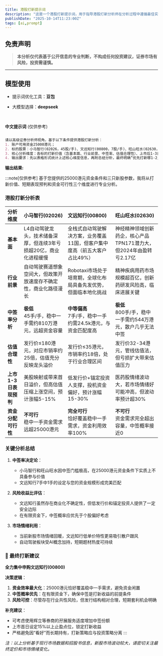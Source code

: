 ```yaml
---
title: 港股打新提示词
description: "这是一个港股打新提示词，用于指导港股打新分析师在分析过程中遵循最佳实践和用户体验原则。"
publishDate: "2025-10-14T11:23:00Z"
tags: [ai,prompt]
---
```




## 免责声明

> **本分析仅代表基于公开信息的专业判断，不构成任何投资建议，证券市场有风险，投资需谨慎。**

---

## 模型使用

- 提示词优化工具：**豆包**

- 大模型选择：**deepseek**


<br/>


 **中文提示词** (仅供参考)

```md

请以高级证券分析师视角，基于以下条件提供港股打新分析：
1. 账户可用资金25000港元；
2. 标的股票：小马智行(02026，45股/手)、文远知行(00800，7股/手)、旺山旺水(02630，800股/手)；
3. 核心分析维度：各标的打新价值（含基本面、行业前景、中签率、估值合理性）、上市后1-3日短期表现预判、资金分配可行性；
4. 输出要求：先以表格形式统计上述核心维度信息，再附总结分析，最终明确“优先打新哪1-2只股票”的结论。

```



**输出结果:**



:::note[仅供参考]
基于您提供的25000港元资金条件和三只新股参数，我将从打新价值、短期表现预判和资金可行性三个维度进行专业分析。

### 港股打新分析表

| **分析维度**          | **小马智行(02026)**                                          | **文远知行(00800)**                                          | **旺山旺水(02630)**                                          |
| :-------------------- | :----------------------------------------------------------- | :----------------------------------------------------------- | :----------------------------------------------------------- |
| **基本面**            | L4自动驾驶龙头，技术储备深厚，但连续3年亏损超20亿，商业化进程缓慢 | 全栈式自动驾驶解决方案，业务覆盖11国，但客户集中度高（前五大客户占比49%） | 神经精神领域创新药企，核心产品TPN171潜力大，但2024年由盈转亏2.17亿 |
| **行业前景**          | 自动驾驶赛道想象空间大，但政策开放速度存不确定性，商业化路径漫长 | Robotaxi市场处于培育期，全球化布局具备先发优势，但面临本地化挑战 | 精神疾病用药市场规模超百亿，创新药研发风险高，临床进展关键   |
| **中签率分析**        | **极低**<br>45手/手，稳中一手需约810万港元，远超资金容量     | **中等偏高**<br>7手/手，稳中一手约需24.5k港元，与资金匹配度高 | **极低**<br>800手/手，稳中一手需约544万港元，散户几乎无法中签 |
| **估值合理性**        | 发行价≤180港元，对应市销率约25倍，估值充分反映龙头溢价       | 发行价≤35港元，市销率约18倍，处于行业合理区间                | 发行价32-34港元，管线估值法，但亏损扩大带来估值压力          |
| **上市1-3日表现预判** | 美股映射或带来首日溢价，但高估值压缩上涨空间，预计涨幅5-15%  | 低发行价+锚定投资人支撑，投机资金偏好，预计涨幅15-30%        | 医药股情绪波动大，若市场情绪好可能冲高，但波动率预计超30%    |
| **资金分配可行性**    | **不可行**<br>稳中一手资金需求远超25000港元                  | **完全可行**<br>恰好覆盖稳中一手需求，资金利用效率100%       | **不可行**<br>资金需求完全超出容量，中签概率接近0            |

### 关键分析总结

1. **中签率决定论**：
   - 小马智行和旺山旺水因中签门槛极高，在25000港元资金条件下实质上不具备参与价值
   - 文远知行7手中1手的设定与您的资金规模形成完美匹配

2. **风险收益比评估**：
   - 文远知行虽然存在商业化不确定性，但低发行价和锚定投资人提供了一定安全边际
   - 在有限资金下，中签概率应优先于个股偏好考虑

3. **市场情绪利用**：
   - 当前新股市场情绪回暖，文远知行低单价特性更易吸引散户跟风
   - 自动驾驶板块受AI概念加持，短期题材热度可持续

### 🎯 最终打新建议

**全力集中申购文远知行(00800)**

**决策逻辑**：
1. **资金效率最大化**：25000港元恰好覆盖稳中一手需求，避免资金闲置
2. **中签概率优先**：在有限资金下，确保中签是打新收益的前提条件
3. **风险可控**：尽管存在行业共性风险，但发行结构相对合理，短期套利机会明确

**补充建议**：

- 可考虑使用辉立等券商的孖展服务适度增加中签份额
- 上市首日设定15%以上止盈点位，锁定打新收益
- 严格避免因“看好”而长期持有，打新策略应与投资策略分离
  :::



*注：以上分析基于现行市场数据和招股书信息，新股市场波动较大，请密切关注最终定价和市场情绪变化。*

